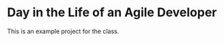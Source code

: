 Day in the Life of an Agile Developer
=====================================

This is an example project for the class.
